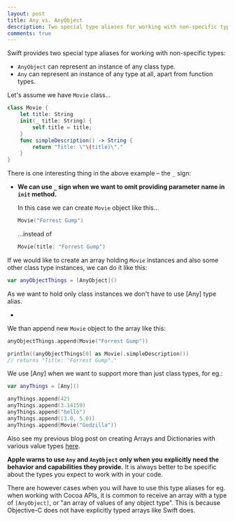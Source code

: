 ```yaml
---
layout: post
title: Any vs. AnyObject
description: Two special type aliases for working with non-specific types in Swift
comments: true
---
```


Swift provides two special type aliases for working with non-specific types:

- ```AnyObject``` can represent an instance of any class type.
- ```Any``` can represent an instance of any type at all, apart from function types.

<!--more-->

Let's assume we have ```Movie``` class...

```swift
class Movie {
    let title: String
    init(_ title: String) {
        self.title = title;
    }
    func simpleDescription() -> String {
        return "Title: \"\(title)\"."
    }
}
```

There is one interesting thing in the above example – the ```_``` sign:	

- **We can use ```_``` sign when we want to omit providing parameter name in ```init``` method.** 

	In this case we can create ```Movie``` object like this...

	```swift
	Movie("Forrest Gump")
	```

	...instead of

	```swift
	Movie(title: "Forrest Gump")
	```

If we would like to create an array holding ```Movie``` instances and also some other class type instances, we can do it like this:

```swift
var anyObjectThings = [AnyObject]()
```

As we want to hold only class instances we don't have to use [Any] type alias.

-

We than append new ```Movie``` object to the array like this: 

```swift
anyObjectThings.append(Movie("Forrest Gump"))

println((anyObjectThings[0] as Movie).simpleDescription()) 
// returns "Title: "Forrest Gump"."
```

We use [Any] when we want to support more than just class types, for eg.:

```swift
var anyThings = [Any]()

anyThings.append(42)
anyThings.append(3.14159)
anyThings.append("hello")
anyThings.append((3.0, 5.0))
anyThings.append(Movie("Godzilla"))
```
Also see my previous blog post on creating Arrays and Dictionaries with various value types [here](/2014/07/21/arrays-and-dicts).

**Apple warns to use ```Any``` and ```AnyObject``` only when you explicitly need the behavior and capabilities they provide.** It is always better to be specific about the types you expect to work with in your code.

There are however cases when you will have to use this type aliases for eg. when working with Cocoa APIs, it is common to receive an array with a type of ```[AnyObject]```, or "an array of values of any object type". This is because Objective-C does not have explicitly typed arrays like Swift does.